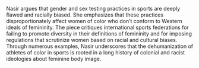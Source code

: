 
Nasir argues that gender and sex testing practices in sports are deeply flawed and racially biased. She emphasizes that these practices disproportionately affect women of color who don’t conform to Western ideals of femininity. The piece critiques international sports federations for failing to promote diversity in their definitions of femininity and for imposing regulations that scrutinize women based on racial and cultural biases. Through numerous examples, Nasir underscores that the dehumanization of athletes of color in sports is rooted in a long history of colonial and racist ideologies about feminine body image.
